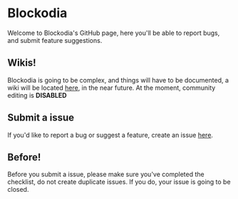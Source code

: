 # Blockodia
Welcome to Blockodia's GitHub page, here you'll be able to report bugs, and submit feature suggestions.

## Wikis!
Blockodia is going to be complex, and things will have to be documented, a wiki will be located [here](https://github.com/Blockodia/Blockodia/wiki), in the near future. At the moment, community editing is **DISABLED**

## Submit a issue
If you'd like to report a bug or suggest a feature, create an issue [here](https://github.com/Blockodia/Blockodia/issues/new/choose).

## Before!
Before you submit a issue, please make sure you've completed the checklist, do not create duplicate issues. If you do, your issue is going to be closed.